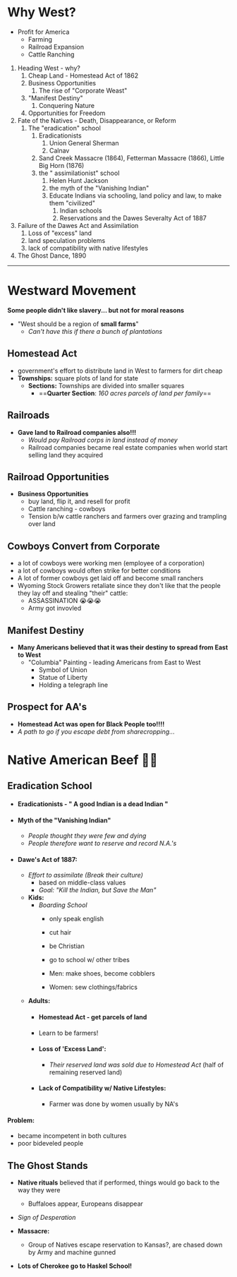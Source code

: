 # Why West?
- Profit for America
	- Farming
	- Railroad Expansion
	- Cattle Ranching

1. Heading West - why?
	1. Cheap Land - Homestead Act of 1862
	2. Business Opportunities
		1. The rise of "Corporate Weast"
	3. "Manifest Destiny"
		1. Conquering Nature
	4. Opportunities for Freedom
2. Fate of the Natives - Death, Disappearance, or Reform
	1. The "eradication" school
		1. Eradicationists
			1. Union General Sherman
			2. Calnav
		2. Sand Creek Massacre (1864), Fetterman Massacre (1866), Little Big Horn (1876)
		3. the " assimilationist" school
			1. Helen Hunt Jackson
			2. the myth of the "Vanishing Indian"
			3. Educate Indians via schooling, land policy and law, to make them "civilized"
				1. Indian schools
				2. Reservations and the Dawes Severalty Act of 1887
3. Failure of the Dawes Act and Assimilation
	1. Loss of "excess" land
	2. land speculation problems
	3. lack of compatibility with native lifestyles
4. The Ghost Dance, 1890

<hr>

# Westward Movement

**Some people didn't like slavery... but not for moral reasons**
- "West should be a region of **small farms**"
	- *Can't have this if there a bunch of plantations*

## Homestead Act
- government's effort to distribute land in West to farmers for dirt cheap
- **Townships:** square plots of land for state
	- **Sections:** Townships are divided into smaller squares
		- ==**Quarter Section**: *160 acres parcels of land per family*==

## Railroads
- **Gave land to Railroad companies also!!!**
	- *Would pay Railroad corps in land instead of money*
	- Railroad companies became real estate companies when world start selling land they acquired

## Railroad Opportunities
- **Business Opportunities**
	- buy land, flip it, and resell for profit
	- Cattle ranching - cowboys
	- Tension b/w cattle ranchers and farmers over grazing and trampling over land

## Cowboys Convert from Corporate
- a lot of cowboys were working men (employee of a corporation)
- a lot of cowboys would often strike for better conditions
- A lot of former cowboys get laid off and become small ranchers
- Wyoming Stock Growers retaliate since they don't like that the people they lay off and stealing "their" cattle:
	- ASSASSINATION 😭😭😭
	- Army got invovled

## Manifest Destiny
- **Many Americans believed that it was their destiny to spread from East to West**
	- "Columbia" Painting - leading Americans from East to West
		- Symbol of Union
		- Statue of Liberty
		- Holding a telegraph line

## Prospect for AA's
- **Homestead Act was open for Black People too!!!!**
- *A path to go if you escape debt from sharecropping...*

# Native American Beef 🤬😡
## Eradication School
- #### **Eradicationists** - " A good Indian is a dead Indian "
- #### **Myth of the "Vanishing Indian"** 
	- *People thought they were few and dying*
	- *People therefore want to reserve and record N.A.'s*
- #### **Dawe's Act of 1887:** 
	- *Effort to assimilate (Break their culture)*
		- based on middle-class values
		- *Goal: "Kill the Indian, but Save the Man"*
	- **Kids:**
		- *Boarding School*
			- only speak english
			- cut hair
			- be Christian
			- go to school w/ other tribes
	
			- Men: make shoes, become cobblers
			- Women: sew clothings/fabrics
	- **Adults:**
		- #### **Homestead Act** - get parcels of land
		- Learn to be farmers!
		- #### **Loss of 'Excess Land':**
			- *Their reserved land was sold due to Homestead Act* (half of remaining reserved land)
		- #### **Lack of Compatibility w/ Native Lifestyles:**
			- Farmer was done by women usually by NA's

#### **Problem:**
- became incompetent in both cultures
- poor bideveled people
## The Ghost Stands
- **Native rituals** believed that if performed, things would go back to the way they were
	- Buffaloes appear, Europeans disappear
- *Sign of Desperation*
- **Massacre:**
	- Group of Natives escape reservation to Kansas?, are chased down by Army and machine gunned

- **Lots of Cherokee go to Haskel School!**




